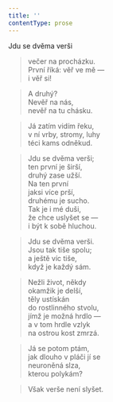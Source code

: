 ```yaml
---
title: ''
contentType: prose
---
```


Jdu se dvěma verši

> večer na procházku.  
> První říká: věř ve mě —  
> i věř si!

> A druhý?  
> Nevěř na nás,  
> nevěř na tu chásku.

> Já zatím vidím řeku,  
> v ní vrby, stromy, luhy  
> téci kams odněkud.

> Jdu se dvěma verši;  
> ten první je širší,  
> druhý zase užší.  
> Na ten první  
> jaksi více prší,  
> druhému je sucho.  
> Tak je i mé duši,  
> že chce uslyšet se —  
> i být k sobě hluchou.

> Jdu se dvěma verši.  
> Jsou tak tiše spolu;  
> a ještě víc tiše,  
> když je každý sám.

> Nežli život, někdy  
> okamžik je delší,  
> těly ustískán  
> do rostlinného stvolu,  
> jímž je možná hrdlo —  
> a v tom hrdle vzlyk  
> na ostrou kost zmrzá.

> Já se potom ptám,  
> jak dlouho v pláči jí se  
> neuroněná slza,  
> kterou polykám?

> Však verše není slyšet.

